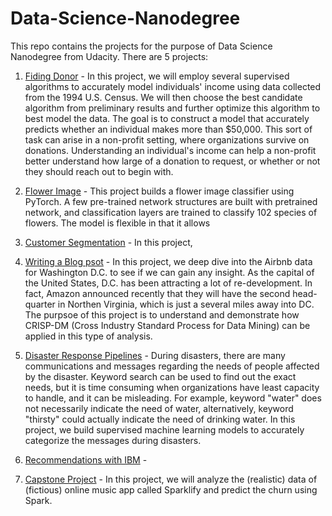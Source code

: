 # Data-Science-Nanodegree

This repo contains the projects for the purpose of Data Science Nanodegree from Udacity. There are 5 projects:

1. [Fiding Donor](/PredictBikeSharing/README.md) - In this project, we will employ several supervised algorithms to accurately model individuals' income using data collected from the 1994 U.S. Census. We will then choose the best candidate algorithm from preliminary results and further optimize this algorithm to best model the data. The goal is to construct a model that accurately predicts whether an individual makes more than $50,000. This sort of task can arise in a non-profit setting, where organizations survive on donations. Understanding an individual's income can help a non-profit better understand how large of a donation to request, or whether or not they should reach out to begin with.

2. [Flower Image](/DogBreedClassifier/README.md) - This project builds a flower image classifier using PyTorch. A few pre-trained network structures are built with pretrained network, and classification layers are trained to classify 102 species of flowers. The model is flexible in that it allows 

3. [Customer Segmentation](/GenerateTVScript/README.md) - In this project, 

4. [Writing a Blog psot](/GenerateFace/README.md) - In this project, we deep dive into the Airbnb data for Washington D.C. to see if we can gain any insight. As the capital of the United States, D.C. has been attracting a lot of re-development. In fact, Amazon announced recently that they will have the second head-quarter in Northen Virginia, which is just a several miles away into DC. The purpsoe of this project is to understand and demonstrate how CRISP-DM (Cross Industry Standard Process for Data Mining) can be applied in this type of analysis.

5. [Disaster Response Pipelines](/SageMakerDeployment/README.md) - During disasters, there are many communications and messages regarding the needs of people affected by the disaster. Keyword search can be used to find out the exact needs, but it is time consuming when organizations have least capacity to handle, and it can be misleading. For example, keyword "water" does not necessarily indicate the need of water, alternatively, keyword "thirsty" could actually indicate the need of drinking water. In this project, we build supervised machine learning models to accurately categorize the messages during disasters.

6. [Recommendations with IBM](/SageMakerDeployment/README.md) - 

7. [Capstone Project](/SageMakerDeployment/README.md) - In this project, we will analyze the (realistic) data of (fictious) online music app called Sparklify and predict the churn using Spark.
